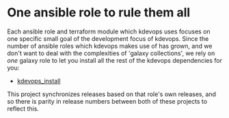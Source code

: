 # One ansible role to rule them all

Each ansible role and terraform module which kdevops uses focuses on one
specific small goal of the development focus of kdevops. Since the number of
ansible roles which kdevops makes use of has grown, and we don't want to deal
with the complexities of 'galaxy collections', we rely on *one* galaxy role to
let you install all the rest of the kdevops dependencies for you:

  * [kdevops_install](https://github.com/mcgrof/kdevops_install)

This project synchronizes releases based on that role's own releases, and
so there is parity in release numbers between both of these projects to
reflect this.
